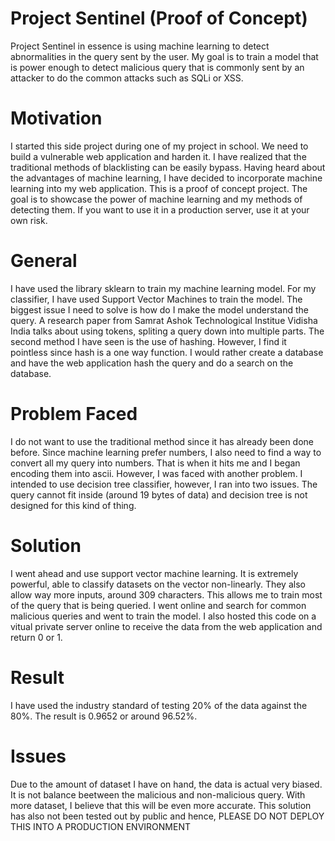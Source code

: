# Project Sentinel (Proof of Concept)
Project Sentinel in essence is using machine learning to detect abnormalities in the query sent by the user. My goal is to train a model that is power enough to detect malicious query that is commonly sent by an attacker to do the common attacks such as SQLi or XSS.

# Motivation
I started this side project during one of my project in school. We need to build a vulnerable web application and harden it. I have realized that the traditional methods of blacklisting can be easily bypass. Having heard about the advantages of machine learning, I have decided to incorporate machine learning into my web application. This is a proof of concept project. The goal is to showcase the power of machine learning and my methods of detecting them. If you want to use it in a production server, use it at your own risk.

# General
I have used the library sklearn to train my machine learning model. For my classifier, I have used Support Vector Machines to train the model. The biggest issue I need to solve is how do I make the model understand the query. A research paper from Samrat Ashok Technological Institue Vidisha India talks about using tokens, spliting a query down into multiple parts. The second method I have seen is the use of hashing. However, I find it pointless since hash is a one way function. I would rather create a database and have the web application hash the query and do a search on the database. 

# Problem Faced
I do not want to use the traditional method since it has already been done before. Since machine learning prefer numbers, I also need to find a way to convert all my query into numbers. That is when it hits me and I began encoding them into ascii. However, I was faced with another problem. I intended to use decision tree classifier, however, I ran into two issues. The query cannot fit inside (around 19 bytes of data) and decision tree is not designed for this kind of thing.

# Solution
I went ahead and use support vector machine learning. It is extremely powerful, able to classify datasets on the vector non-linearly. They also allow way more inputs, around 309 characters. This allows me to train most of the query that is being queried. I went online and search for common malicious queries and went to train the model. I also hosted this code on a vitual private server online to receive the data from the web application and return 0 or 1. 

# Result
I have used the industry standard of testing 20% of the data against the 80%. The result is 0.9652 or around 96.52%.

# Issues 
Due to the amount of dataset I have on hand, the data is actual very biased. It is not balance beetween the malicious and non-malicious query. With more dataset, I believe that this will be even more accurate. This solution has also not been tested out by public and hence, PLEASE DO NOT DEPLOY THIS INTO A PRODUCTION ENVIRONMENT


